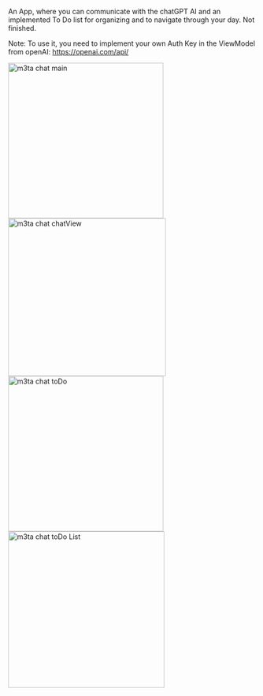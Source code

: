 An App, where you can communicate with the chatGPT AI and an implemented To Do list for organizing and  to navigate through your day. Not finished.

Note: To use it, you need to implement your own Auth Key in the ViewModel from openAI: https://openai.com/api/


<img width="315" alt="m3ta chat main" src="https://user-images.githubusercontent.com/110381412/220933667-1aec580e-e305-4965-b4c9-47a4ec3e5c32.png">
<img width="320" alt="m3ta chat chatView" src="https://user-images.githubusercontent.com/110381412/220933681-f3b8168e-09e4-437d-a2f8-759bef101ee4.png">
<img width="315" alt="m3ta chat toDo" src="https://user-images.githubusercontent.com/110381412/220933697-221c98b9-a7b2-45ff-8579-6b128eff4a55.png">
<img width="317" alt="m3ta chat toDo List" src="https://user-images.githubusercontent.com/110381412/220933705-ec79876a-ba41-4835-a867-ab25f834612d.png">
